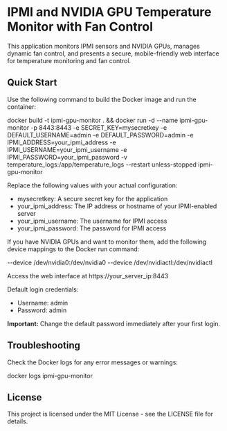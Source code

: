 # IPMI and NVIDIA GPU Temperature Monitor with Fan Control

This application monitors IPMI sensors and NVIDIA GPUs, manages dynamic fan control, and presents a secure, mobile-friendly web interface for temperature monitoring and fan control.

## Quick Start

Use the following command to build the Docker image and run the container:

docker build -t ipmi-gpu-monitor . && docker run -d --name ipmi-gpu-monitor -p 8443:8443 -e SECRET_KEY=mysecretkey -e DEFAULT_USERNAME=admin -e DEFAULT_PASSWORD=admin -e IPMI_ADDRESS=your_ipmi_address -e IPMI_USERNAME=your_ipmi_username -e IPMI_PASSWORD=your_ipmi_password -v temperature_logs:/app/temperature_logs --restart unless-stopped ipmi-gpu-monitor

Replace the following values with your actual configuration:
- mysecretkey: A secure secret key for the application
- your_ipmi_address: The IP address or hostname of your IPMI-enabled server
- your_ipmi_username: The username for IPMI access
- your_ipmi_password: The password for IPMI access

If you have NVIDIA GPUs and want to monitor them, add the following device mappings to the Docker run command:

--device /dev/nvidia0:/dev/nvidia0 --device /dev/nvidiactl:/dev/nvidiactl

Access the web interface at https://your_server_ip:8443

Default login credentials:
- Username: admin
- Password: admin

**Important:** Change the default password immediately after your first login.

## Troubleshooting

Check the Docker logs for any error messages or warnings:

docker logs ipmi-gpu-monitor

## License

This project is licensed under the MIT License - see the LICENSE file for details.
